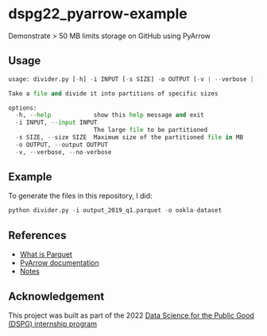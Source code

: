 # dspg22_pyarrow-example
Demonstrate > 50 MB limits storage on GitHub using PyArrow

Usage
---
```python
usage: divider.py [-h] -i INPUT [-s SIZE] -o OUTPUT [-v | --verbose | --no-verbose]

Take a file and divide it into partitions of specific sizes

options:
  -h, --help            show this help message and exit
  -i INPUT, --input INPUT
                        The large file to be partitioned
  -s SIZE, --size SIZE  Maximum size of the partitioned file in MB
  -o OUTPUT, --output OUTPUT
  -v, --verbose, --no-verbose
```

Example
---
To generate the files in this repository, I did:
```python
python divider.py -i output_2019_q1.parquet -o ookla-dataset
```

References
---
- [What is Parquet](https://databricks.com/glossary/what-is-parquet)
- [PyArrow documentation](https://arrow.apache.org/docs/python/install.html)
- [Notes](https://www.overleaf.com/read/zqkmnghsffpc)

Acknowledgement
---
This project was built as part of the 2022 [Data Science for the Public Good (DSPG) internship program](https://biocomplexity.virginia.edu/data-science-public-good-internship-program)
